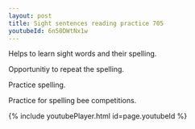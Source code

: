 ```yaml
---
layout: post
title: Sight sentences reading practice 705
youtubeId: 6n50DWtNx1w
---
```

 
 
Helps to learn sight words and their spelling.

Opportunitiy to repeat the spelling. 

Practice spelling. 
 
Practice for spelling bee competitions. 
 
{% include youtubePlayer.html id=page.youtubeId %}
 
 

